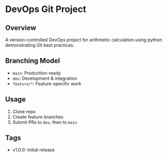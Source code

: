 # DevOps Git Project

## Overview
A version-controlled DevOps project for arithmetic calculation using python demonstrating Git best practices.

## Branching Model
- `main`: Production-ready
- `dev`: Development & integration
- `feature/*`: Feature-specific work

## Usage
1. Clone repo
2. Create feature branches
3. Submit PRs to `dev`, then to `main`

## Tags
- v1.0.0: Initial release
